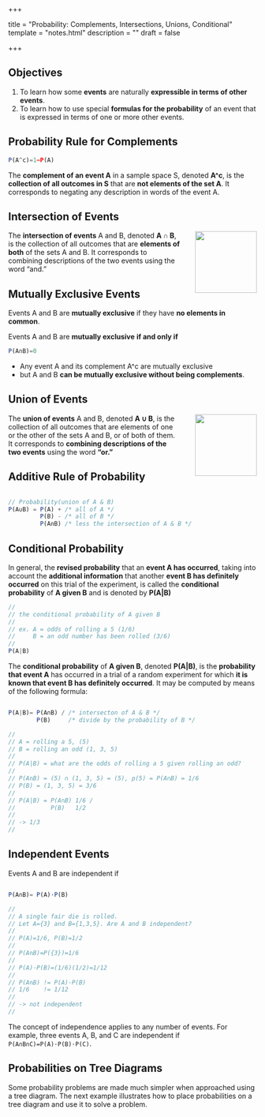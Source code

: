 +++

title = "Probability: Complements, Intersections, Unions, Conditional"
template = "notes.html"
description = ""
draft = false

+++

## Objectives
1) To learn how some **events** are naturally **expressible in terms of other events**.
2) To learn how to use special **formulas for the probability** of an event that is expressed in terms of one or more other events.

## Probability Rule for Complements

```ts
P(A^c)=1−P(A)
```

The **complement of an event A** in a sample space S, denoted **A^c**, is the **collection of all outcomes in S** that are **not elements of the set A**. It corresponds to negating any description in words of the event A.


## Intersection of Events

<img style="float: right; padding-left: 30px;width: 125px;" src="/images/intersection_of_events.jpeg">

The **intersection of events** A and B, denoted **A ∩ B**, is the collection of all outcomes that are **elements of both** of the sets A and B. It corresponds to combining descriptions of the two events using the word “and.”

## Mutually Exclusive Events

Events A and B are **mutually exclusive** if they have **no elements in common**.

Events A and B are **mutually exclusive** **if and only if**

```ts
P(A∩B)=0
```

- Any event A and its complement A^c are mutually exclusive
- but A and B **can be mutually exclusive without being complements**.


## Union of Events

<img style="float: right; padding-left: 30px;width: 125px;" src="/images/union_of_events.jpeg">

The **union of events** A and B, denoted **A ∪ B**, is the collection of all outcomes that are elements of one or the other of the sets A and B, or of both of them. It corresponds to **combining descriptions of the two events** using the word **“or.”**


## Additive Rule of Probability

```ts

// Probability(union of A & B)
P(A∪B) = P(A) + /* all of A */
         P(B) - /* all of B */
         P(A∩B) /* less the intersection of A & B */

```

## Conditional Probability

In general, the **revised probability** that an **event A has occurred**, taking into account the **additional information** that another **event B has definitely occurred** on this trial of the experiment, is called the **conditional probability** of **A given B** and is denoted by **P(A|B)**

```ts
//
// the conditional probability of A given B
// 
// ex. A = odds of rolling a 5 (1/6)
//     B = an odd number has been rolled (3/6)
//
P(A|B)
```

The **conditional probability** of **A given B**, denoted **P(A|B)**, is the **probability that event A** has occurred in a trial of a random experiment for which **it is known that event B has definitely occurred**. It may be computed by means of the following formula:

```ts

P(A|B)= P(A∩B) / /* intersecton of A & B */
        P(B)     /* divide by the probability of B */

// 
// A = rolling a 5, (5)
// B = rolling an odd (1, 3, 5)
//
// P(A|B) = what are the odds of rolling a 5 given rolling an odd?
// 
// P(A∩B) = (5) ∩ (1, 3, 5) = (5), p(5) = P(A∩B) = 1/6
// P(B) = (1, 3, 5) = 3/6
// 
// P(A|B) = P(A∩B) 1/6 / 
//          P(B)   1/2
//
// -> 1/3
//
```

## Independent Events

Events A and B are independent if

```ts

P(A∩B)= P(A)·P(B)

//
// A single fair die is rolled.
// Let A={3} and B={1,3,5}. Are A and B independent?
//
// P(A)=1∕6, P(B)=1∕2
//
// P(A∩B)=P({3})=1∕6
//
// P(A)·P(B)=(1∕6)(1∕2)=1∕12
//
// P(A∩B) != P(A)·P(B)
// 1/6    != 1/12
//
// -> not independent
//
```

The concept of independence applies to any number of events. For example, three events A, B, and C are independent if `P(A∩B∩C)=P(A)·P(B)·P(C)`.

## Probabilities on Tree Diagrams

Some probability problems are made much simpler when approached using a tree diagram. The next example illustrates how to place probabilities on a tree diagram and use it to solve a problem.